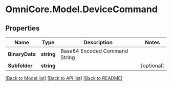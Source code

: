# OmniCore.Model.DeviceCommand

## Properties

Name | Type | Description | Notes
------------ | ------------- | ------------- | -------------
**BinaryData** | **string** | Base64 Encoded Command String | 
**Subfolder** | **string** |  | [optional] 

[[Back to Model list]](../README.md#documentation-for-models) [[Back to API list]](../README.md#documentation-for-api-endpoints) [[Back to README]](../README.md)

